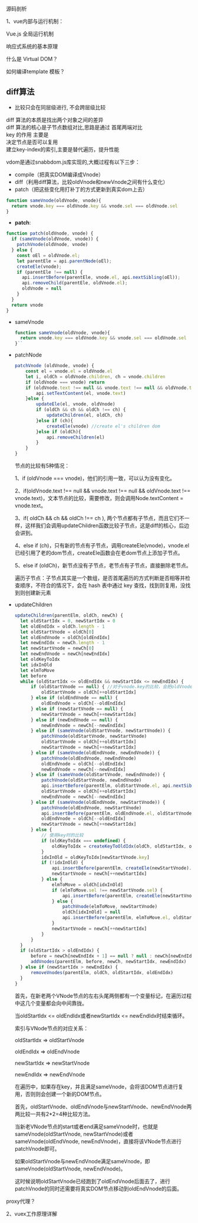 源码剖析

1、vue内部与运行机制：

Vue.js 全局运行机制

响应式系统的基本原理

什么是 Virtual DOM？

如何编译template 模板？

## diff算法

* 比较只会在同层级进行, 不会跨层级比较

diff 算法的本质是找出两个对象之间的差异  
diff 算法的核心是子节点数组对比,思路是通过 首尾两端对比  
key 的作用 主要是  
决定节点是否可以复用  
建立key-index的索引,主要是替代遍历，提升性能

vdom是通过snabbdom.js库实现的,大概过程有以下三步：

* compile（把真实DOM编译成Vnode）
* diff（利用diff算法，比较oldVnode和newVnode之间有什么变化）
* patch（把这些变化用打补丁的方式更新到真实dom上去）

```js
function sameVnode(oldVnode, vnode){
  return vnode.key === oldVnode.key && vnode.sel === oldVnode.sel
}
```

* **patch**: 

```js
function patch(oldVnode, vnode) {
  if (sameVnode(oldVnode, vnode)) {
    patchVnode(oldVnode, vnode)
  } else {
    const oEl = oldVnode.el;
    let parentEle = api.parentNode(oEl);
    createEle(vnode);
    if (parentEle !== null) {
      api.insertBefore(parentEle, vnode.el, api.nextSibling(oEl));
      api.removeChild(parentEle, oldVnode.el);
      oldVnode = null
    }
  }
  return vnode
}
```

* sameVnode

  ```js  
  function sameVnode(oldVnode, vnode){  
    return vnode.key === oldVnode.key && vnode.sel === oldVnode.sel  
  }``

* patchNode

  ```js
  patchVnode (oldVnode, vnode) {
      const el = vnode.el = oldVnode.el
      let i, oldCh = oldVnode.children, ch = vnode.children
      if (oldVnode === vnode) return
      if (oldVnode.text !== null && vnode.text !== null && oldVnode.text !== vnode.text) {
          api.setTextContent(el, vnode.text)
      }else {
          updateEle(el, vnode, oldVnode)
          if (oldCh && ch && oldCh !== ch) {
              updateChildren(el, oldCh, ch)
          }else if (ch){
              createEle(vnode) //create el's children dom
          }else if (oldCh){
              api.removeChildren(el)
          }
      }
  }
  ```

  节点的比较有5种情况：

  1、if \(oldVnode === vnode\)，他们的引用一致，可以认为没有变化。

  2、if\(oldVnode.text !== null && vnode.text !== null && oldVnode.text !== vnode.text\)，文本节点的比较，需要修改，则会调用Node.textContent = vnode.text。

  3、if\( oldCh && ch && oldCh !== ch \), 两个节点都有子节点，而且它们不一样，这样我们会调用updateChildren函数比较子节点，这是diff的核心，后边会讲到。

  4、else if \(ch\)，只有新的节点有子节点，调用createEle\(vnode\)，vnode.el已经引用了老的dom节点，createEle函数会在老dom节点上添加子节点。

  5、else if \(oldCh\)，新节点没有子节点，老节点有子节点，直接删除老节点。

  遍历子节点：子节点其实是一个数组，是否首尾遍历的方式判断是否相等并检查顺序，不符合的情况下，会在 hash 表中通过 key 查找，找到则复用，没找到则创建新元素

* updateChildren

  ```js
  updateChildren(parentElm, oldCh, newCh) {
  	let oldStartIdx = 0, newStartIdx = 0
  	let oldEndIdx = oldCh.length - 1
  	let oldStartVnode = oldCh[0]
  	let oldEndVnode = oldCh[oldEndIdx]
  	let newEndIdx = newCh.length - 1
  	let newStartVnode = newCh[0]
  	let newEndVnode = newCh[newEndIdx]
  	let oldKeyToIdx
  	let idxInOld
  	let elmToMove
  	let before
  	while (oldStartIdx <= oldEndIdx && newStartIdx <= newEndIdx) {
  		if (oldStartVnode == null) { //对于vnode.key的比较，会把oldVnode = null
  			oldStartVnode = oldCh[++oldStartIdx]
  		} else if (oldEndVnode == null) {
  			oldEndVnode = oldCh[--oldEndIdx]
  		} else if (newStartVnode == null) {
  			newStartVnode = newCh[++newStartIdx]
  		} else if (newEndVnode == null) {
  			newEndVnode = newCh[--newEndIdx]
  		} else if (sameVnode(oldStartVnode, newStartVnode)) {
  			patchVnode(oldStartVnode, newStartVnode)
  			oldStartVnode = oldCh[++oldStartIdx]
  			newStartVnode = newCh[++newStartIdx]
  		} else if (sameVnode(oldEndVnode, newEndVnode)) {
  			patchVnode(oldEndVnode, newEndVnode)
  			oldEndVnode = oldCh[--oldEndIdx]
  			newEndVnode = newCh[--newEndIdx]
  		} else if (sameVnode(oldStartVnode, newEndVnode)) {
  			patchVnode(oldStartVnode, newEndVnode)
  			api.insertBefore(parentElm, oldStartVnode.el, api.nextSibling(oldEndVnode.el))
  			oldStartVnode = oldCh[++oldStartIdx]
  			newEndVnode = newCh[--newEndIdx]
  		} else if (sameVnode(oldEndVnode, newStartVnode)) {
  			patchVnode(oldEndVnode, newStartVnode)
  			api.insertBefore(parentElm, oldEndVnode.el, oldStartVnode.el)
  			oldEndVnode = oldCh[--oldEndIdx]
  			newStartVnode = newCh[++newStartIdx]
  		} else {
  			// 使用key时的比较
  			if (oldKeyToIdx === undefined) {
  				oldKeyToIdx = createKeyToOldIdx(oldCh, oldStartIdx, oldEndIdx) // 有key生成index表
  			}
  			idxInOld = oldKeyToIdx[newStartVnode.key]
  			if (!idxInOld) {
  				api.insertBefore(parentElm, createEle(newStartVnode).el, oldStartVnode.el)
  				newStartVnode = newCh[++newStartIdx]
  			} else {
  				elmToMove = oldCh[idxInOld]
  				if (elmToMove.sel !== newStartVnode.sel) {
  					api.insertBefore(parentElm, createEle(newStartVnode).el, oldStartVnode.el)
  				} else {
  					patchVnode(elmToMove, newStartVnode)
  					oldCh[idxInOld] = null
  					api.insertBefore(parentElm, elmToMove.el, oldStartVnode.el)
  				}
  				newStartVnode = newCh[++newStartIdx]
  			}
  		}
  	}
  	if (oldStartIdx > oldEndIdx) {
  		before = newCh[newEndIdx + 1] == null ? null : newCh[newEndIdx + 1].el
  		addVnodes(parentElm, before, newCh, newStartIdx, newEndIdx)
  	} else if (newStartIdx > newEndIdx) {
  		removeVnodes(parentElm, oldCh, oldStartIdx, oldEndIdx)
  	}
  }
  ```

  首先，在新老两个VNode节点的左右头尾两侧都有一个变量标记，在遍历过程中这几个变量都会向中间靠拢。

  当oldStartIdx <= oldEndIdx或者newStartIdx <= newEndIdx时结束循环。

  索引与VNode节点的对应关系：

  oldStartIdx => oldStartVnode

  oldEndIdx => oldEndVnode

  newStartIdx => newStartVnode

  newEndIdx => newEndVnode

  在遍历中，如果存在key，并且满足sameVnode，会将该DOM节点进行复用，否则则会创建一个新的DOM节点。

  首先，oldStartVnode、oldEndVnode与newStartVnode、newEndVnode两两比较一共有2*2=4种比较方法。

  当新老VNode节点的start或者end满足sameVnode时，也就是sameVnode(oldStartVnode, newStartVnode)或者sameVnode(oldEndVnode, newEndVnode)，直接将该VNode节点进行patchVnode即可。

  如果oldStartVnode与newEndVnode满足sameVnode，即sameVnode(oldStartVnode, newEndVnode)。

  这时候说明oldStartVnode已经跑到了oldEndVnode后面去了，进行patchVnode的同时还需要将真实DOM节点移动到oldEndVnode的后面。

proxy代理？

2、vuex工作原理详解

